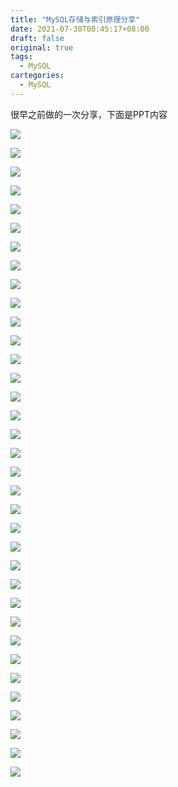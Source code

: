 ```yaml
---
title: "MySQL存储与索引原理分享"
date: 2021-07-30T00:45:17+08:00
draft: false 
original: true
tags: 
  - MySQL
cartegories:
  - MySQL
---
```


很早之前做的一次分享，下面是PPT内容

![](/MySQL存储与索引原理/01.png)

![](/MySQL存储与索引原理/02.png)

![](/MySQL存储与索引原理/03.png)

![](/MySQL存储与索引原理/04.png)

![](/MySQL存储与索引原理/05.png)

![](/MySQL存储与索引原理/06.png)

![](/MySQL存储与索引原理/07.png)

![](/MySQL存储与索引原理/08.png)

![](/MySQL存储与索引原理/09.png)

![](/MySQL存储与索引原理/10.png)

![](/MySQL存储与索引原理/11.png)

![](/MySQL存储与索引原理/12.png)

![](/MySQL存储与索引原理/13.png)

![](/MySQL存储与索引原理/14.png)

![](/MySQL存储与索引原理/15.png)

![](/MySQL存储与索引原理/16.png)

![](/MySQL存储与索引原理/17.png)

![](/MySQL存储与索引原理/18.png)

![](/MySQL存储与索引原理/19.png)

![](/MySQL存储与索引原理/20.png)

![](/MySQL存储与索引原理/21.png)

![](/MySQL存储与索引原理/22.png)

![](/MySQL存储与索引原理/23.png)

![](/MySQL存储与索引原理/24.png)

![](/MySQL存储与索引原理/25.png)

![](/MySQL存储与索引原理/26.png)

![](/MySQL存储与索引原理/27.png)

![](/MySQL存储与索引原理/28.png)

![](/MySQL存储与索引原理/29.png)

![](/MySQL存储与索引原理/30.png)

![](/MySQL存储与索引原理/31.png)

![](/MySQL存储与索引原理/32.png)

![](/MySQL存储与索引原理/33.png)

![](/MySQL存储与索引原理/34.png)

![](/MySQL存储与索引原理/35.png)
